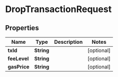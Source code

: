 

# DropTransactionRequest


## Properties

| Name | Type | Description | Notes |
|------------ | ------------- | ------------- | -------------|
|**txId** | **String** |  |  [optional] |
|**feeLevel** | **String** |  |  [optional] |
|**gasPrice** | **String** |  |  [optional] |



